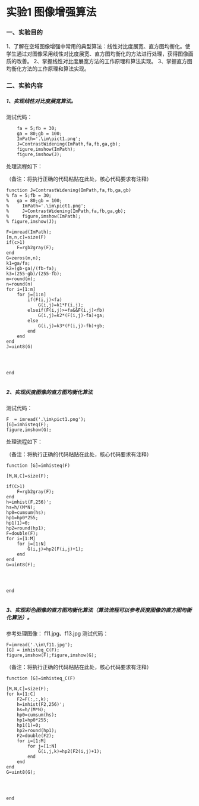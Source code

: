 
# 实验1 图像增强算法
### 一、实验目的
1、了解在空域图像增强中常用的典型算法：线性对比度展宽、直方图均衡化。使学生通过对图像采用线性对比度展宽、直方图均衡化的方法进行处理，获得图像画质的改善。
2、掌握线性对比度展宽方法的工作原理和算法实现。
3、掌握直方图均衡化方法的工作原理和算法实现。
### 二、实验内容
##### 1、实现线性对比度展宽算法。
测试代码：

```
    fa = 5;fb = 30;
 	ga = 80;gb = 100;
    ImPath='.\im\pict1.png';
    J=ContrastWidening(ImPath,fa,fb,ga,gb);
    figure,imshow(ImPath);
	figure,imshow(J);
```

处理流程如下：

（备注：将执行正确的代码粘贴在此处，核心代码要求有注释）

```
function J=ContrastWidening(ImPath,fa,fb,ga,gb)
% fa = 5;fb = 30;
%   ga = 80;gb = 100;
%     ImPath='.\im\pict1.png';
%     J=ContrastWidening(ImPath,fa,fb,ga,gb);
%     figure,imshow(ImPath);
% figure,imshow(J);
 
F=imread(ImPath);
[m,n,c]=size(F)
if(c>1)
    F=rgb2gray(F);
end
G=zeros(m,n);
k1=ga/fa;
k2=(gb-ga)/(fb-fa);
k3=(255-gb)/(255-fb);
m=round(m);
n=round(n)
for i=[1:m]
    for j=[1:n]
        if(F(i,j)<fa)
            G(i,j)=k1*F(i,j);
        elseif(F(i,j)>=fa&&F(i,j)<fb)
            G(i,j)=k2*(F(i,j)-fa)+ga;
        else
            G(i,j)=k3*(F(i,j)-fb)+gb;
        end
    end
end
J=uint8(G)
        
 
 
 
end
 
```

 


##### 2、实现灰度图像的直方图均衡化算法
测试代码：

```
F  = imread('.\im\pict1.png');
[G]=imhisteq(F);
figure,imshow(G);
```

处理流程如下：
 
（备注：将执行正确的代码粘贴在此处，核心代码要求有注释）

```
function [G]=imhisteq(F)
 
[M,N,C]=size(F);
 
if(C>1)
    F=rgb2gray(F);
end
h=imhist(F,256)';
hs=h/(M*N);
hp0=cumsum(hs);
hp1=hp0*255;
hp1(1)=0;
hp2=round(hp1);
F=double(F);
for i=[1:M]
    for j=[1:N]
        G(i,j)=hp2(F(i,j)+1);
    end
end
G=uint8(F);
        
 
 
 
end
 
```

##### 3、实现彩色图像的直方图均衡化算法（算法流程可以参考灰度图像的直方图均衡化算法）。
参考处理图像： f11.jpg、f13.jpg
测试代码：

```
F=imread('.\im\f11.jpg');
[G] = imhisteq_C(F);
figure,imshow(F);figure,imshow(G);
```

（备注：将执行正确的代码粘贴在此处，核心代码要求有注释）

```
function [G]=imhisteq_C(F)
 
[M,N,C]=size(F);
for k=[1:C]
    F2=F(:,:,k);
    h=imhist(F2,256)';
    hs=h/(M*N);
    hp0=cumsum(hs);
    hp1=hp0*255;
    hp1(1)=0;
    hp2=round(hp1);
    F2=double(F2);
    for i=[1:M]
        for j=[1:N]
            G(i,j,k)=hp2(F2(i,j)+1);
        end
    end
end
G=uint8(G);
        
 
 
 
end
 
```












